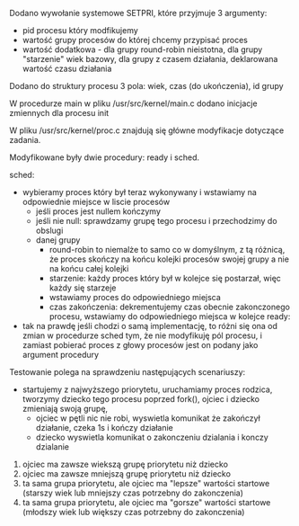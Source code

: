 
Dodano wywołanie systemowe SETPRI, które przyjmuje 3 argumenty:
 * pid procesu który modfikujemy
 * wartość grupy procesów do której chcemy przypisać proces
 * wartość dodatkowa - dla grupy round-robin nieistotna, dla grupy "starzenie"
 wiek bazowy, dla grupy z czasem działania, deklarowana wartość czasu działania

Dodano do struktury procesu 3 pola: wiek, czas (do ukończenia), id grupy

W procedurze main w pliku /usr/src/kernel/main.c dodano inicjacje zmiennych
dla procesu init

W pliku /usr/src/kernel/proc.c znajdują się główne modyfikacje dotyczące
zadania.

Modyfikowane były dwie procedury: ready i sched.

sched:
 * wybieramy proces który był teraz wykonywany i wstawiamy na odpowiednie
 miejsce w liscie procesów
    * jeśli proces jest nullem kończymy
    * jeśli nie null: sprawdzamy grupę tego procesu i przechodzimy do obslugi
    * danej grupy
        * round-robin to niemalże to samo co w domyślnym, z tą różnicą, że
        proces skończy na końcu kolejki procesów swojej grupy a nie na końcu
        całej kolejki
        * starzenie: każdy proces który był w kolejce się postarzał, więc każdy
        się starzeje
        * wstawiamy proces do odpowiedniego miejsca
        * czas zakończenia: dekrementujemy czas obecnie zakonczonego procesu,
        wstawiamy do odpowiedniego miejsca w kolejce
ready:
 * tak na prawdę jeśli chodzi o samą implementację, to różni się ona od zmian w
 procedurze sched tym, że nie modyfikuję pól procesu, i zamiast pobierać proces
 z głowy procesów jest on podany jako argument procedury

Testowanie polega na sprawdzeniu następujących scenariuszy:
 * startujemy z najwyższego priorytetu, uruchamiamy proces rodzica, tworzymy
 dziecko tego procesu poprzed fork(), ojciec i dziecko zmieniają swoją grupę,
    * ojciec w pętli nic nie robi, wyswietla komunikat że zakończył działanie, 
 czeka 1s i kończy działanie
    * dziecko wyswietla komunikat o zakonczeniu dzialania i konczy dzialanie

 1. ojciec ma zawsze wiekszą grupę priorytetu niż dziecko
 2. ojciec ma zawsze mniejszą grupę priorytetu niż dziecko
 3. ta sama grupa priorytetu, ale ojciec ma "lepsze" wartości startowe (starszy
 wiek lub mniejszy czas potrzebny do zakonczenia)
 4. ta sama grupa priorytetu, ale ojciec ma "gorsze" wartości startowe (młodszy
 wiek lub większy czas potrzebny do zakonczenia)


